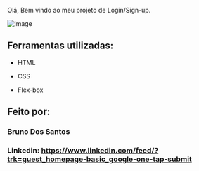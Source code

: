 Olá, Bem vindo ao meu projeto de Login/Sign-up.

![image](https://lh3.googleusercontent.com/pw/ADCreHfJhs8dMS5KKtXX3z5DMZRtM__XfimQaEzA3Dm9twK-s-bbFF7sc0HVGTuNIODfIQ5DEtDJWqj2R-rrVoF5KNfEiuMUFuV8Pabb15kWIWLj-5qt_1p1JvsNVU-eqA1G88PE3ZAwNazF-Iz442D8KUG1=w1325-h648-s-no?authuser=1)

## Ferramentas utilizadas:

* HTML

* CSS

* Flex-box

## Feito por:

### Bruno Dos Santos

### Linkedin: https://www.linkedin.com/feed/?trk=guest_homepage-basic_google-one-tap-submit
